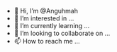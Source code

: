 - 👋 Hi, I’m @Anguhmah
- 👀 I’m interested in ...
- 🌱 I’m currently learning ...
- 💞️ I’m looking to collaborate on ...
- 📫 How to reach me ...

<!---
Anguhmah/Anguhmah is a ✨ special ✨ repository because its `README.md` (this file) appears on your GitHub profile.
You  can click the Preview link to take a look at your changes.
--->
